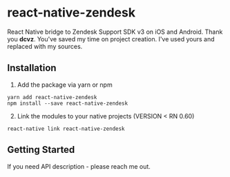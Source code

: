 # react-native-zendesk
React Native bridge to Zendesk Support SDK v3 on iOS and Android. Thank you <b>dcvz</b>. You've saved my time on project creation. I've used yours and replaced with my sources.

## Installation
1. Add the package via yarn or npm
```
yarn add react-native-zendesk
npm install --save react-native-zendesk
```

2. Link the modules to your native projects (VERSION < RN 0.60)
```
react-native link react-native-zendesk
```

## Getting Started
If you need API description - please reach me out.

